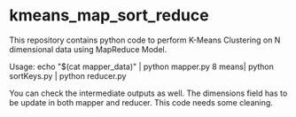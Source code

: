 # kmeans_map_sort_reduce
This repository contains python code to perform K-Means Clustering on N dimensional data using MapReduce Model.


Usage:
echo "$(cat mapper_data)" | python mapper.py 8 means| python sortKeys.py | python reducer.py

You can check the intermediate outputs as well. The dimensions field has to be update in both mapper and reducer. This code needs some cleaning.
